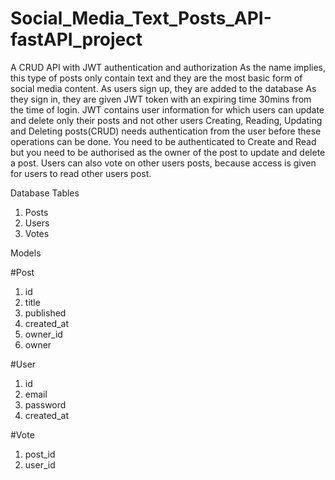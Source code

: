 # Social_Media_Text_Posts_API-fastAPI_project
A CRUD API with JWT authentication and authorization
As the name implies, this type of posts only contain text and they are the most basic form of social media content.
As users sign up, they are added to the database
As they sign in, they are given JWT token with an expiring time 30mins from the time of login. JWT contains user information for which users can update and delete only their posts and not other users
Creating, Reading, Updating and Deleting posts(CRUD) needs authentication from the user before these operations can be done. 
You need to be authenticated to Create and Read but you need to be authorised as the owner of the post to update and delete a post.
Users can also vote on other users posts, because access is given for users to read other users post.

Database Tables

1. Posts
2. Users
3. Votes

Models

  #Post
1. id
2. title
3. published
4. created_at
5. owner_id
6. owner

  #User
1. id
2. email
3. password
4. created_at

  #Vote
1. post_id
2. user_id




  
